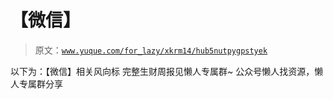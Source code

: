 # 【微信】

> 原文：[`www.yuque.com/for_lazy/xkrm14/hub5nutpygpstyek`](https://www.yuque.com/for_lazy/xkrm14/hub5nutpygpstyek)

<ne-p id="u3c88c8c5" data-lake-id="u3c88c8c5"><ne-text id="u08721fc1">以下为：【微信】相关风向标</ne-text></ne-p> <ne-p id="ue02b7336" data-lake-id="ue02b7336"><ne-text id="ub453b8e5">完整生财周报见懒人专属群~</ne-text></ne-p> <ne-p id="udde9cb44" data-lake-id="udde9cb44"><ne-text id="u274b7b46">公众号懒人找资源，懒人专属群分享</ne-text></ne-p>